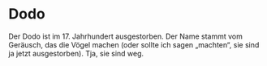 # Dodo

Der Dodo ist im 17. Jahrhundert ausgestorben. Der Name stammt vom Geräusch, das
die Vögel machen (oder sollte ich sagen „machten“, sie sind ja jetzt
ausgestorben). Tja, sie sind weg.
